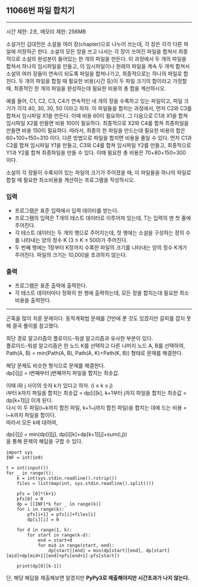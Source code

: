 ## 11066번 파일 합치기

---

시간 제한: 2초, 메모리 제한: 256MB

소설가인 김대전은 소설을 여러 장(chapter)으로 나누어 쓰는데, 각 장은 각각 다른 파일에 저장하곤 한다. 소설의 모든 장을 쓰고 나서는 각 장이 쓰여진 파일을 합쳐서 최종적으로 소설의 완성본이 들어있는 한 개의 파일을 만든다. 이 과정에서 두 개의 파일을 합쳐서 하나의 임시파일을 만들고, 이 임시파일이나 원래의 파일을 계속 두 개씩 합쳐서 소설의 여러 장들이 연속이 되도록 파일을 합쳐나가고, 최종적으로는 하나의 파일로 합친다. 두 개의 파일을 합칠 때 필요한 비용(시간 등)이 두 파일 크기의 합이라고 가정할 때, 최종적인 한 개의 파일을 완성하는데 필요한 비용의 총 합을 계산하시오.

예를 들어, C1, C2, C3, C4가 연속적인 네 개의 장을 수록하고 있는 파일이고, 파일 크기가 각각 40, 30, 30, 50 이라고 하자. 이 파일들을 합치는 과정에서, 먼저 C2와 C3를 합쳐서 임시파일 X1을 만든다. 이때 비용 60이 필요하다. 그 다음으로 C1과 X1을 합쳐 임시파일 X2를 만들면 비용 100이 필요하다. 최종적으로 X2와 C4를 합쳐 최종파일을 만들면 비용 150이 필요하다. 따라서, 최종의 한 파일을 만드는데 필요한 비용의 합은 60+100+150=310 이다. 다른 방법으로 파일을 합치면 비용을 줄일 수 있다. 먼저 C1과 C2를 합쳐 임시파일 Y1을 만들고, C3와 C4를 합쳐 임시파일 Y2를 만들고, 최종적으로 Y1과 Y2를 합쳐 최종파일을 만들 수 있다. 이때 필요한 총 비용은 70+80+150=300 이다.

소설의 각 장들이 수록되어 있는 파일의 크기가 주어졌을 때, 이 파일들을 하나의 파일로 합칠 때 필요한 최소비용을 계산하는 프로그램을 작성하시오.

### 입력

- 프로그램은 표준 입력에서 입력 데이터를 받는다.
- 프로그램의 입력은 T개의 테스트 데이터로 이루어져 있는데, T는 입력의 맨 첫 줄에 주어진다.
- 각 테스트 데이터는 두 개의 행으로 주어지는데, 첫 행에는 소설을 구성하는 장의 수를 나타내는 양의 정수 K (3 ≤ K ≤ 500)가 주어진다. 
- 두 번째 행에는 1장부터 K장까지 수록한 파일의 크기를 나타내는 양의 정수 K개가 주어진다. 파일의 크기는 10,000을 초과하지 않는다.

### 출력

- 프로그램은 표준 출력에 출력한다. 
- 각 테스트 데이터마다 정확히 한 행에 출력하는데, 모든 장을 합치는데 필요한 최소비용을 출력한다.

---

곤혹을 많이 치룬 문제이다. 동적계획법 문제를 간만에 푼 것도 있겠지만 갈피를 잡지 못해 결국 풀이를 참고했다.  

최단 경로 알고리즘의 플로이드-워셜 알고리즘과 유사한 부분이 있다.  
플로이드-워셜 알고리즘은 한 노드 K를 선택하고 다른 나머지 노드 A, B를 선택하여,  
Path(A, B) = min(Path(A, B), Path(A, K)+Path(K, B)) 형태로 문제를 해결한다.

해당 문제도 비슷한 형식으로 문제를 해결한다.  
dp[i][j] = i번째부터 j번째까지 파일을 합치는 최솟값.  

이때 i와 j 사이의 숫자 k가 있다고 하자. (i ≤ k ≤ j)  
i부터 k까지 파일을 합치는 최솟값 = dp[i][k], k+1부터 j까지 파일을 합치는 최솟값 = dp[k+1][j] 이게 된다.  
다시 이 두 파일(i~k까지 합친 파일, k+1~j까지 합친 파일)을 합치는 데에 드는 비용 = i~k까지 파일을 합이다.  
따라서 모든 k에 대하여,  

dp[i][j] = min(dp[i][j], dp[i][k]+dp[k+1][j]+sum(i,j))  
을 통해 문제의 해답을 구할 수 있다.

~~~
import sys
INF = int(1e9)

t = int(input())
for _ in range(t):
    k = int(sys.stdin.readline().rstrip())
    files = list(map(int, sys.stdin.readline().split()))

    pfs = [0]*(k+1)
    pfs[0] = 0
    dp = [[INF]*k for _ in range(k)]
    for i in range(k):
        pfs[i+1] = pfs[i]+files[i]
        dp[i][i] = 0

    for d in range(1, k):
        for start in range(k-d):
            end = start+d
            for mid in range(start, end):
                dp[start][end] = min(dp[start][end], dp[start][mid]+dp[mid+1][end]+pfs[end+1]-pfs[start])

    print(dp[0][k-1])
~~~

단, 해당 해답을 제출해보면 알겠지만 **PyPy3로 제출해야지만 시간초과가 나지 않는다.**
